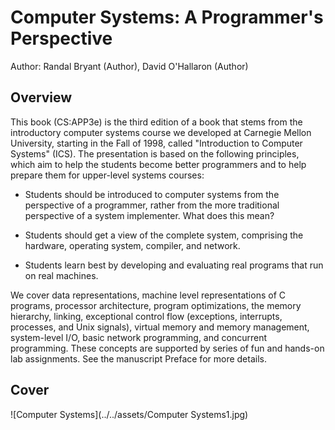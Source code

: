 # Computer Systems: A Programmer's Perspective

Author: Randal Bryant (Author), David O'Hallaron (Author)

## Overview

This book (CS:APP3e) is the third edition of a book that stems from the introductory computer systems course we developed at Carnegie Mellon University, starting in the Fall of 1998, called "Introduction to Computer Systems" (ICS). The presentation is based on the following principles, which aim to help the students become better programmers and to help prepare them for upper-level systems courses:

* Students should be introduced to computer systems from the perspective of a programmer, rather from the more traditional perspective of a system implementer. What does this mean?

* Students should get a view of the complete system, comprising the hardware, operating system, compiler, and network.

* Students learn best by developing and evaluating real programs that run on real machines.

We cover data representations, machine level representations of C programs, processor architecture, program optimizations, the memory hierarchy, linking, exceptional control flow (exceptions, interrupts, processes, and Unix signals), virtual memory and memory management, system-level I/O, basic network programming, and concurrent programming. These concepts are supported by series of fun and hands-on lab assignments. See the manuscript Preface for more details.

## Cover

![Computer Systems](../../assets/Computer Systems1.jpg)

